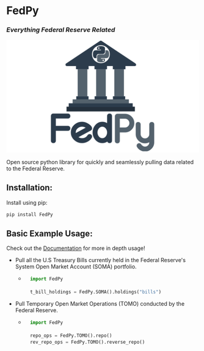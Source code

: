 # FedPy
### _Everything Federal Reserve Related_

<img src="https://github.com/antonio-hickey/image-bucket/blob/master/Logo_FedPy.png?raw=true"/>

Open source python library for quickly and seamlessly pulling data related to the Federal Reserve.

## Installation:
Install using pip:

```sh
pip install FedPy
```



## Basic Example Usage:

Check out the [Documentation](https://antonio-hickey.github.io/FedPy.Docs/) for more in depth usage!


- Pull all the U.S Treasury Bills currently held in the Federal Reserve's System Open Market Account (SOMA) portfolio.
    - ```python
        import FedPy
        
        t_bill_holdings = FedPy.SOMA().holdings("bills")

- Pull Temporary Open Market Operations (TOMO) conducted by the Federal Reserve.

    - ```python 
        import FedPy
        
        repo_ops = FedPy.TOMO().repo()
        rev_repo_ops = FedPy.TOMO().reverse_repo()
